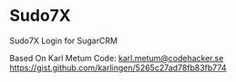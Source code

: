 # Sudo7X
Sudo7X Login for SugarCRM

Based On Karl Metum Code: <karl.metum@codehacker.se>
https://gist.github.com/karlingen/5265c27ad78fb83fb774

